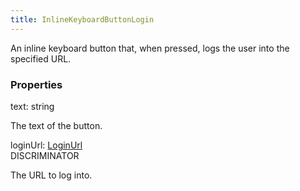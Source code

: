 ```yaml
---
title: InlineKeyboardButtonLogin
---
```


An inline keyboard button that, when pressed, logs the user into the specified URL.

### Properties

<div class="flex flex-col gap-3"><div><div class="flex gap-2"><div class="font-mono p" id="p_text" data-anchor><span class="font-bold">text</span><span class="opacity-50">:</span> <span>string</span></div></div><div class="pl-3"><div class="no-margin">

The text of the button.

</div></div></div><div><div class="flex gap-2"><div class="font-mono p" id="p_loginUrl" data-anchor><span class="font-bold">loginUrl</span><span class="opacity-50">:</span> <a href="/types/loginurl"  >LoginUrl</a></div><div class="flex items-center"><div class="bg-dbt px-1.5 rounded-md select-none text-fgt text-[10px]">DISCRIMINATOR</div></div></div><div class="pl-3"><div class="no-margin">

The URL to log into.

</div></div></div></div>

